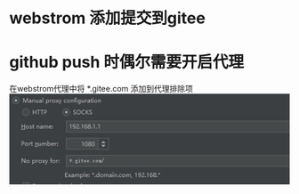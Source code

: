 # webstrom 添加提交到gitee

# github push 时偶尔需要开启代理
在webstrom代理中将 *.gitee.com 添加到代理排除项
![proxy_setting](.readme_images/proxy_setting.png)
